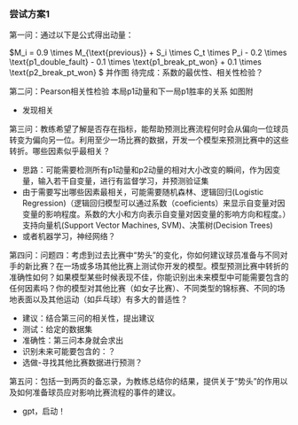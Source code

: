 ### 尝试方案1
第一问：通过以下是公式得出动量：

 $M_i = 0.9 \times M_{\text{previous}} + S_i \times C_t \times P_i - 0.2 \times \text{p1\_double\_fault} - 0.1 \times \text{p1\_break\_pt\_won} + 0.1 \times \text{p2\_break\_pt\_won} $
并作图
待完成：系数的最优性、相关性检验？

第二问：Pearson相关性检验 本局p1动量和下一局p1胜率的关系 如图附

- 发现相关

第三问：教练希望了解是否存在指标，能帮助预测比赛流程何时会从偏向一位球员转变为偏向另一位。利用至少一场比赛的数据，开发一个模型来预测比赛中的这些转折。哪些因素似乎最相关？

- 思路：可能需要检测所有p1动量和p2动量的相对大小改变的瞬间，作为因变量，输入若干自变量，进行有监督学习，并预测验证集
- 由于需要写出哪些因素最相关，可能需要随机森林、逻辑回归(Logistic Regression)（逻辑回归模型可以通过系数（coeficients）来显示自变量对因变量的影响程度。系数的大小和方向表示自变量对因变量的影响方向和程度。）支持向量机(Support Vector Machines, SVM)、决策树(Decision Trees)
- 或者机器学习，神经网络？

第四问：问题四：考虑到过去比赛中“势头”的变化，你如何建议球员准备与不同对手的新比赛？在一场或多场其他比赛上测试你开发的模型。模型预测比赛中转折的准确性如何？如果模型某些时候表现不佳，你能识别出未来模型中可能需要包含的任何因素吗？你的模型对其他比赛（如女子比赛）、不同类型的锦标赛、不同的场地表面以及其他运动（如乒乓球）有多大的普适性？
- 建议：结合第三问的相关性，提出建议
- 测试：给定的数据集
- 准确性：第三问本身就会求出
- 识别未来可能要包含的：？
- 选做-寻找其他比赛数据进行预测？

第五问：包括一到两页的备忘录，为教练总结你的结果，提供关于“势头”的作用以及如何准备球员应对影响比赛流程的事件的建议。
- gpt，启动！